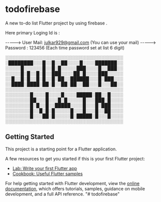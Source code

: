 # todofirebase

A new to-do list Flutter project  by using firebase .

Here primary Loging Id is :

-----> User Mail: julkar929@gmail.com (You can use your mail)
-----> Password : 123456 (Each time password set at list 6 digit)

░░░░░░░░░░░░░░░░░░░░░░░░░░░░░░░░░░░░░░
░████████░░░█░░█░░██░░░░█░░░░███████░░
░░░░░█░░░░░░█░░█░█░░░░░███░░░░█░░███░░
░░░░░█░█░░█░█░░███░░░░██░█░░░░███░░░░░
░░█░░█░█░░█░█░░█░██░░██████░░░█░███░░░
░░████░████░██░█░░██░██░░██░░░█░░░██░░
░░░░░░░░░░░░░░░░░░░░░░░░░░░░░░░░░░░░░░
░░░░░░░░█░░░░█░░░░█░░░░█████░██░░█░░░░
░░░░░░░░██░░░█░░░█░█░░░░░█░░░███░█░░░░
░░░░░░░░█░█░░█░░█████░░░░█░░░█░███░░░░
░░░░░░░░█░░█░█░█░░░░░█░░░█░░░█░░██░░░░
░░░░░░░░█░░░██░█░░░░░█░█████░█░░░█░░░░
░░░░░░░░░░░░░░░░░░░░░░░░░░░░░░░░░░░░░░

## Getting Started

This project is a starting point for a Flutter application.

A few resources to get you started if this is your first Flutter project:

- [Lab: Write your first Flutter app](https://docs.flutter.dev/get-started/codelab)
- [Cookbook: Useful Flutter samples](https://docs.flutter.dev/cookbook)

For help getting started with Flutter development, view the
[online documentation](https://docs.flutter.dev/), which offers tutorials,
samples, guidance on mobile development, and a full API reference.
"# todofirebase" 
